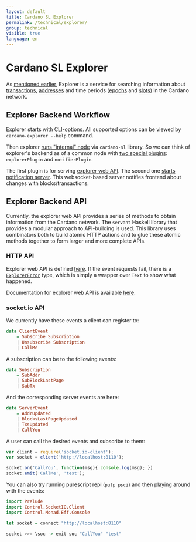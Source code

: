 ```yaml
---
layout: default
title: Cardano SL Explorer
permalink: /technical/explorer/
group: technical
visible: true
language: en
---
```

<!-- Reviewed at ac0126b2753f1f5ca6fbfb555783fbeb1aa141bd -->

# Cardano SL Explorer

As [mentioned earlier](/cardano/explorer), Explorer is a service for searching
information about [transactions](/glossary/#transaction),
[addresses](/glossary/#address) and time periods ([epochs](/glossary/#epoch) and
[slots](/glossary/#slot)) in the Cardano network.

## Explorer Backend Workflow

Explorer starts with
[CLI-options](https://github.com/input-output-hk/cardano-sl-explorer/blob/f64fb137415c03e8569129067a7798bb8a51456c/src/explorer/ExplorerOptions.hs#L25).
All supported options can be viewed by `cardano-explorer --help` command.

Then explorer [runs "internal"
node](https://github.com/input-output-hk/cardano-sl-explorer/blob/f64fb137415c03e8569129067a7798bb8a51456c/src/explorer/Main.hs#L74)
via `cardano-sl` library. So we can think of explorer's backend as of a common
node with [two special
plugins](https://github.com/input-output-hk/cardano-sl-explorer/blob/f64fb137415c03e8569129067a7798bb8a51456c/src/explorer/Main.hs#L70):
`explorerPlugin` and `notifierPlugin`.

The first plugin is for serving [explorer web
API](https://github.com/input-output-hk/cardano-sl-explorer/blob/e343db1def575cc2a47d9168414c22c2599c50e6/src/Pos/Explorer/Web/Api.hs#L25).
The second one [starts notification
server](https://github.com/input-output-hk/cardano-sl-explorer/blob/e343db1def575cc2a47d9168414c22c2599c50e6/src/Pos/Explorer/Socket/App.hs#L164).
This websocket-based server notifies frontend about changes with
blocks/transactions.

## Explorer Backend API

Currently, the explorer web API provides a series of methods to obtain
information from the Cardano network. The `servant` Haskell library that
provides a modular approach to API-building is used. This library uses
combinators both to build atomic HTTP actions and to glue these atomic methods
together to form larger and more complete APIs.

### HTTP API

Explorer web API is defined
[here](https://github.com/input-output-hk/cardano-sl-explorer/blob/f64fb137415c03e8569129067a7798bb8a51456c/src/Pos/Explorer/Web/Api.hs#L25).
If the event requests fail, there is a
[`ExplorerError`](https://github.com/input-output-hk/cardano-sl-explorer/blob/f64fb137415c03e8569129067a7798bb8a51456c/src/Pos/Explorer/Web/Error.hs#L11)
type, which is simply a wrapper over `Text` to show what happened.

Documentation for explorer web API is available
[here](https://cardanodocs.com/technical/explorer/api/).

### socket.io API

We currently have these events a client can register to:

``` haskell
data ClientEvent
    = Subscribe Subscription
    | Unsubscribe Subscription
    | CallMe
```

A subscription can be to the following events:

``` haskell
data Subscription
    = SubAddr
    | SubBlockLastPage
    | SubTx
```

And the corresponding server events are here:

``` haskell
data ServerEvent
    = AddrUpdated
    | BlocksLastPageUpdated
    | TxsUpdated
    | CallYou
```

A user can call the desired events and subscribe to them:

``` js
var client = require('socket.io-client');
var socket = client('http://localhost:8110');

socket.on('CallYou', function(msg){ console.log(msg); })
socket.emit('CallMe', 'test');
```

You can also try running purescript repl (`pulp psci`) and then playing around
with the events:

``` purescript
import Prelude
import Control.SocketIO.Client
import Control.Monad.Eff.Console

let socket = connect "http://localhost:8110"

socket >>= \soc -> emit soc "CallYou" "test"
```
